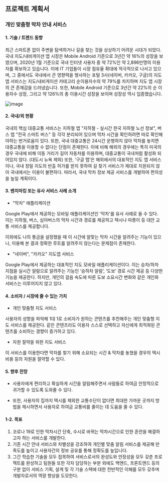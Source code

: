 ## 프로젝트 계획서

### 개인 맞춤형 막차 안내 서비스

#### 1. 기술 / 트렌드 동향

최근 스마트폰 없이 주변을 탐색하거나 길을 찾는 것을 상상하기 어려운 시대가 되었다.
국내 지도/내비게이션 앱 시장은 Mobile Android 기준으로 3년간 약 16%의 성장을 보였으며, 2020년 1월 기준으로 국내 인터넷 사용자 중 약 72%인 약 2,896만명의 이용자를 확보하고 있습니다.
이에 IT 기업들이 시장 점유율 확대에 적극적으로 나서고 있으며, 그 중에서도 국내에서 큰 영향력을 행사하는 포털 3사(네이버, 카카오, 구글)의 지도 앱 서비스는
지도/내비게이션 카테고리 순이용자수의 약 79%를 차지하며 지도 앱 시장의 큰 존재감을 드러냈습니다.
또한, Mobile Android 기준으로 3년간 약 22%의 순 이용자수 성장, 그리고 약 126%의 총 이용시간 성장을 보이며 성장성 역시 입증했습니다.

![image](/uploads/d4654163d4d935aa3698afb85586d7a0/image.png)

#### 2. 국내/외 현황

국내의 핵심 대중교통 서비스는 지하철 앱 "지하철 - 실시간 한국 지하철 노선 정보", 버스 앱 "전국 스마트 버스" 등 각각 분리되어 있으며
막차 시간을 확인하려면 따로 확인해야하는 번거로움이 있다.
또한, 국내 대중교통은 24시간 운행하지 않아 막차를 놓치면 대중교통을 이용할 수 없다는 단점이 존재한다.
이에 비해 해외의 경우에는 특히 미국의 경우 국내에 비해 이동 거리가 길어 자동차를 이용하며, 대중교통이 국내처럼 활성화 되어있지 않다. (대도시 뉴욕 제외)
또한, ‘구글 맵’은 해외에서의 대표적인 지도 앱 서비스이나, 국내 정밀 지도의 반출 허가를 받지 못하여 길 찾기 서비스가 제대로 지원되지 않아 국내에서는 이용이 불편하다.
따라서, 국내 막차 정보 제공 서비스를 개발하여 편의성을 높일 계획이다.

#### 3. 벤치마킹 또는 유사 서비스 사례 소개

- "막차" 애플리케이션

Google Play에서 제공하는 모바일 애플리케이션인 '막차'를 유사 사례로 들 수 있다. 이는 지하철, 버스, 심야버스의 막차 시간과 경로를 제공하고 택시나 따릉이 등 대안 교통 서비스를 제공합니다.

이외에도 나의 통금을 설정했을 때 이 시간에 알맞는 막차 시간을 알려주는 기능이 있으나, 이용해 본 결과 정확한 루트를 알려주지 않는다는 문제점이 존재한다.

- "네이버", "카카오" 지도앱 서비스

Google Play에서 제공하는 대표적인 지도 모바일 애플리케이션이다. 이는 승차/하차 지점을 실시간 알람으로 알려주는 기능인 ‘승하차 알람’, ‘도보’ 경로 시간 제공 등 다양한 기능을 제공한다. 하지만, 개인의 걸음 속도에 따른 도보 소요시간 변화와 같은 개인화 서비스는 이루어지지 않고 있다.

#### 4. 소비자 / 시장에 줄 수 있는 가치

- 개인 맞춤형 지도 서비스

사용자의 성향을 파악해 1대 1로 소비자가 원하는 콘텐츠를 추천해주는 개인 맞춤형 지도 서비스를 제공한다. 같은 콘텐츠라도 이용자 스스로 선택하고 자신에게 최적화된 콘텐츠를 소비하는 경향이 증가하고 있다.

- 자원 절약을 위한 지도 서비스

이 서비스를 이용한다면 막차를 찾기 위해 소요되는 시간 & 막차를 놓쳤을 경우의 택시 비용 등의 자원을 절약할 수 있다.

#### 5. 향후 전망

- 사용자에게 편리하고 확실하게 시간을 알림해주면서 사람들로 하여금 안정적으로 귀가할 수 있도록 도와줄 수 있다.

- 또한, 사용자의 집까지 택시를 제외한 교통수단이 없다면 최대한 가까운 곳까지 방법을 제시하면서 사용자로 하여금 교통비를 줄이는 데 도움을 줄 수 있다.


#### 1-2. 목표

1)	코로나 19로 인한 막차시간 단축, 수시로 바뀌는 막차시간으로 인한 혼란을 해결하고자 하는 서비스를 개발한다. 
2)	기존 시간 안내 서비스와 차별성을 강조하여 개인별 맞춤 알림 서비스를 제공해 만족도를 높이고 사용자간의 정보 공유를 통해 정확도를 높입니다.
3)	그간 학습한 기술을 모두 접목하여 서비스로서의 완성도와 안정성을 모두 갖춘 프로젝트를 완성하고 팀원들 또한 각자 담당하는 부분 외에도 백엔드, 프론트엔드 등의 구분 없이 서비스 기획, 설계 및 각 기술 스택에 대한 전반적인 이해를 모두 갖추며 개발자로서의 역량 향상을 도모한다.
